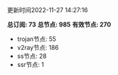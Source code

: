 更新时间2022-11-27 14:27:16

**总订阅: 73**
**总节点: 985**
**有效节点: 270**
- trojan节点: 55
- v2ray节点: 186
- ss节点: 28
- ssr节点: 1
